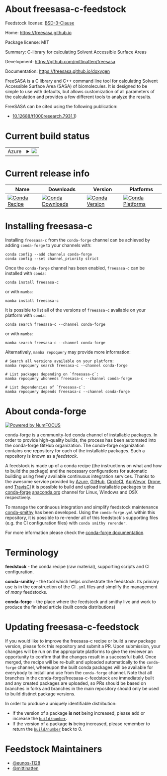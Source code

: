 About freesasa-c-feedstock
==========================

Feedstock license: [BSD-3-Clause](https://github.com/conda-forge/freesasa-c-feedstock/blob/main/LICENSE.txt)

Home: https://freesasa.github.io

Package license: MIT

Summary: C-library for calculating Solvent Accessible Surface Areas

Development: https://github.com/mittinatten/freesasa

Documentation: https://freesasa.github.io/doxygen

FreeSASA is a C library and C++ command line tool for calculating Solvent Accessible Surface Area (SASA) of biomolecules.
It is designed to be simple to use with defaults, but allows customization of all parameters of the calculation and provides a few different tools to analyze the results.

FreeSASA can be cited using the following publication:
  - [10.12688/f1000research.7931.1](http://dx.doi.org/10.12688/f1000research.7931.1))


Current build status
====================


<table>
    
  <tr>
    <td>Azure</td>
    <td>
      <details>
        <summary>
          <a href="https://dev.azure.com/conda-forge/feedstock-builds/_build/latest?definitionId=26060&branchName=main">
            <img src="https://dev.azure.com/conda-forge/feedstock-builds/_apis/build/status/freesasa-c-feedstock?branchName=main">
          </a>
        </summary>
        <table>
          <thead><tr><th>Variant</th><th>Status</th></tr></thead>
          <tbody><tr>
              <td>linux_64</td>
              <td>
                <a href="https://dev.azure.com/conda-forge/feedstock-builds/_build/latest?definitionId=26060&branchName=main">
                  <img src="https://dev.azure.com/conda-forge/feedstock-builds/_apis/build/status/freesasa-c-feedstock?branchName=main&jobName=linux&configuration=linux%20linux_64_" alt="variant">
                </a>
              </td>
            </tr><tr>
              <td>osx_64</td>
              <td>
                <a href="https://dev.azure.com/conda-forge/feedstock-builds/_build/latest?definitionId=26060&branchName=main">
                  <img src="https://dev.azure.com/conda-forge/feedstock-builds/_apis/build/status/freesasa-c-feedstock?branchName=main&jobName=osx&configuration=osx%20osx_64_" alt="variant">
                </a>
              </td>
            </tr>
          </tbody>
        </table>
      </details>
    </td>
  </tr>
</table>

Current release info
====================

| Name | Downloads | Version | Platforms |
| --- | --- | --- | --- |
| [![Conda Recipe](https://img.shields.io/badge/recipe-freesasa--c-green.svg)](https://anaconda.org/conda-forge/freesasa-c) | [![Conda Downloads](https://img.shields.io/conda/dn/conda-forge/freesasa-c.svg)](https://anaconda.org/conda-forge/freesasa-c) | [![Conda Version](https://img.shields.io/conda/vn/conda-forge/freesasa-c.svg)](https://anaconda.org/conda-forge/freesasa-c) | [![Conda Platforms](https://img.shields.io/conda/pn/conda-forge/freesasa-c.svg)](https://anaconda.org/conda-forge/freesasa-c) |

Installing freesasa-c
=====================

Installing `freesasa-c` from the `conda-forge` channel can be achieved by adding `conda-forge` to your channels with:

```
conda config --add channels conda-forge
conda config --set channel_priority strict
```

Once the `conda-forge` channel has been enabled, `freesasa-c` can be installed with `conda`:

```
conda install freesasa-c
```

or with `mamba`:

```
mamba install freesasa-c
```

It is possible to list all of the versions of `freesasa-c` available on your platform with `conda`:

```
conda search freesasa-c --channel conda-forge
```

or with `mamba`:

```
mamba search freesasa-c --channel conda-forge
```

Alternatively, `mamba repoquery` may provide more information:

```
# Search all versions available on your platform:
mamba repoquery search freesasa-c --channel conda-forge

# List packages depending on `freesasa-c`:
mamba repoquery whoneeds freesasa-c --channel conda-forge

# List dependencies of `freesasa-c`:
mamba repoquery depends freesasa-c --channel conda-forge
```


About conda-forge
=================

[![Powered by
NumFOCUS](https://img.shields.io/badge/powered%20by-NumFOCUS-orange.svg?style=flat&colorA=E1523D&colorB=007D8A)](https://numfocus.org)

conda-forge is a community-led conda channel of installable packages.
In order to provide high-quality builds, the process has been automated into the
conda-forge GitHub organization. The conda-forge organization contains one repository
for each of the installable packages. Such a repository is known as a *feedstock*.

A feedstock is made up of a conda recipe (the instructions on what and how to build
the package) and the necessary configurations for automatic building using freely
available continuous integration services. Thanks to the awesome service provided by
[Azure](https://azure.microsoft.com/en-us/services/devops/), [GitHub](https://github.com/),
[CircleCI](https://circleci.com/), [AppVeyor](https://www.appveyor.com/),
[Drone](https://cloud.drone.io/welcome), and [TravisCI](https://travis-ci.com/)
it is possible to build and upload installable packages to the
[conda-forge](https://anaconda.org/conda-forge) [anaconda.org](https://anaconda.org/)
channel for Linux, Windows and OSX respectively.

To manage the continuous integration and simplify feedstock maintenance
[conda-smithy](https://github.com/conda-forge/conda-smithy) has been developed.
Using the ``conda-forge.yml`` within this repository, it is possible to re-render all of
this feedstock's supporting files (e.g. the CI configuration files) with ``conda smithy rerender``.

For more information please check the [conda-forge documentation](https://conda-forge.org/docs/).

Terminology
===========

**feedstock** - the conda recipe (raw material), supporting scripts and CI configuration.

**conda-smithy** - the tool which helps orchestrate the feedstock.
                   Its primary use is in the construction of the CI ``.yml`` files
                   and simplify the management of *many* feedstocks.

**conda-forge** - the place where the feedstock and smithy live and work to
                  produce the finished article (built conda distributions)


Updating freesasa-c-feedstock
=============================

If you would like to improve the freesasa-c recipe or build a new
package version, please fork this repository and submit a PR. Upon submission,
your changes will be run on the appropriate platforms to give the reviewer an
opportunity to confirm that the changes result in a successful build. Once
merged, the recipe will be re-built and uploaded automatically to the
`conda-forge` channel, whereupon the built conda packages will be available for
everybody to install and use from the `conda-forge` channel.
Note that all branches in the conda-forge/freesasa-c-feedstock are
immediately built and any created packages are uploaded, so PRs should be based
on branches in forks and branches in the main repository should only be used to
build distinct package versions.

In order to produce a uniquely identifiable distribution:
 * If the version of a package **is not** being increased, please add or increase
   the [``build/number``](https://docs.conda.io/projects/conda-build/en/latest/resources/define-metadata.html#build-number-and-string).
 * If the version of a package **is** being increased, please remember to return
   the [``build/number``](https://docs.conda.io/projects/conda-build/en/latest/resources/define-metadata.html#build-number-and-string)
   back to 0.

Feedstock Maintainers
=====================

* [@eunos-1128](https://github.com/eunos-1128/)
* [@mittinatten](https://github.com/mittinatten/)

